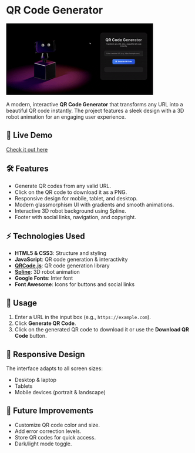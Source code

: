 # QR Code Generator

![Project Preview](gr.gif)

A modern, interactive **QR Code Generator** that transforms any URL into a beautiful QR code instantly. The project features a sleek design with a 3D robot animation for an engaging user experience.

## 🔗 Live Demo

[Check it out here](https://qr-code-genarator-fawn.vercel.app/)

## 🛠 Features

- Generate QR codes from any valid URL.
- Click on the QR code to download it as a PNG.
- Responsive design for mobile, tablet, and desktop.
- Modern glassmorphism UI with gradients and smooth animations.
- Interactive 3D robot background using Spline.
- Footer with social links, navigation, and copyright.

## ⚡ Technologies Used

- **HTML5 & CSS3**: Structure and styling
- **JavaScript**: QR code generation & interactivity
- **[QRCode.js](https://github.com/soldair/node-qrcode)**: QR code generation library
- **[Spline](https://spline.design/)**: 3D robot animation
- **Google Fonts**: Inter font
- **Font Awesome**: Icons for buttons and social links

## 📝 Usage

1. Enter a URL in the input box (e.g., `https://example.com`).
2. Click **Generate QR Code**.
3. Click on the generated QR code to download it or use the **Download QR Code** button.

## 📱 Responsive Design

The interface adapts to all screen sizes:

- Desktop & laptop
- Tablets
- Mobile devices (portrait & landscape)

## 🌟 Future Improvements

- Customize QR code color and size.
- Add error correction levels.
- Store QR codes for quick access.
- Dark/light mode toggle.


